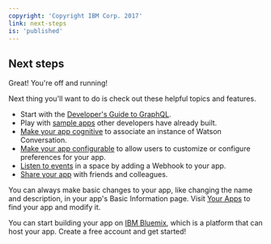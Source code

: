 ```yaml
---
copyright: 'Copyright IBM Corp. 2017'
link: next-steps
is: 'published'
---
```


## Next steps

Great! You're off and running!  

Next thing you'll want to do is check out these helpful topics and features.

- Start with the [Developer's Guide to GraphQL](V1_wwsg_GraphQLAPIIntro.md).
- Play with [sample apps](https://github.com/watsonwork) other developers have already built.
- [Make your app cognitive](guides/V1_cognitive_app.md) to associate an instance of Watson Conversation.
- [Make your app configurable](guides/V1_MakeAppsConfigurable.md) to allow users to customize or configure preferences for your app.
- [Listen to events](guides/V1_wwsg_Webhooks.md) in a space by adding a Webhook to your app.
- [Share your app](guides/V1_ShareAnApp.md) with friends and colleagues.

You can always make basic changes to your app, like changing the name and description, in your app's Basic Information page. Visit [Your Apps](https://developer.watsonwork.ibm.com/apps) to find your app and modify it.

You can start building your app on [IBM Bluemix](https://console.ng.bluemix.net/), which is a platform that can host your app. Create a free account and get started!
